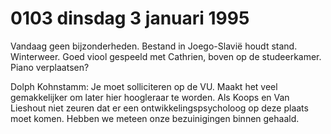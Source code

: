 # 0103 dinsdag 3 januari 1995
Vandaag geen bijzonderheden. Bestand in Joego-Slavië houdt stand. Winterweer. Goed viool gespeeld met Cathrien, boven op de studeerkamer. Piano verplaatsen?

Dolph Kohnstamm: Je moet solliciteren op de VU. Maakt het veel gemakkelijker om later hier hoogleraar te worden. Als Koops en Van Lieshout niet zeuren dat er een ontwikkelingspsycholoog op deze plaats moet komen. Hebben we meteen onze bezuinigingen binnen gehaald.
